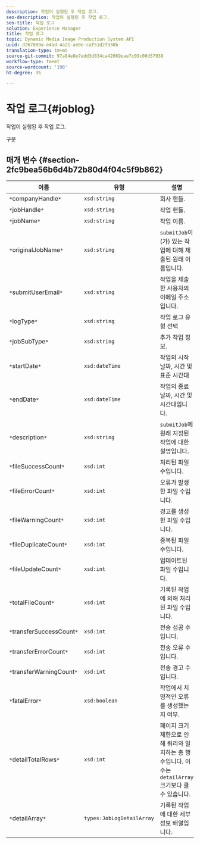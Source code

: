 ```yaml
---
description: 작업이 실행된 후 작업 로그.
seo-description: 작업이 실행된 후 작업 로그.
seo-title: 작업 로그
solution: Experience Manager
title: 작업 로그
topic: Dynamic Media Image Production System API
uuid: d267009a-e4ad-4a21-ae0e-caf51d2f338b
translation-type: tm+mt
source-git-commit: 97a84e8e7edd3d834ca42069eae7c09c00d57938
workflow-type: tm+mt
source-wordcount: '198'
ht-degree: 3%

---
```



# 작업 로그{#joblog}

작업이 실행된 후 작업 로그.

구문

## 매개 변수 {#section-2fc9bea56b6d4b72b80d4f04c5f9b862}

| 이름 | 유형 | 설명 |
|---|---|---|
| `*`companyHandle`*` | `xsd:string` | 회사 핸들. |
| `*`jobHandle`*` | `xsd:string` | 작업 핸들. |
| `*`jobName`*` | `xsd:string` | 작업 이름. |
| `*`originalJobName`*` | `xsd:string` | `submitJob`이(가) 있는 작업에 대해 제출된 원래 이름입니다. |
| `*`submitUserEmail`*` | `xsd:string` | 작업을 제출한 사용자의 이메일 주소입니다. |
| `*`logType`*` | `xsd:string` | 작업 로그 유형 선택 |
| `*`jobSubType`*` | `xsd:string` | 추가 작업 정보. |
| `*`startDate`*` | `xsd:dateTime` | 작업의 시작 날짜, 시간 및 표준 시간대 |
| `*`endDate`*` | `xsd:dateTime` | 작업의 종료 날짜, 시간 및 시간대입니다. |
| `*`description`*` | `xsd:string` | `submitJob`에 원래 지정된 작업에 대한 설명입니다. |
| `*`fileSuccessCount`*` | `xsd:int` | 처리된 파일 수입니다. |
| `*`fileErrorCount`*` | `xsd:int` | 오류가 발생한 파일 수입니다. |
| `*`fileWarningCount`*` | `xsd:int` | 경고를 생성한 파일 수입니다. |
| `*`fileDuplicateCount`*` | `xsd:int` | 중복된 파일 수입니다. |
| `*`fileUpdateCount`*` | `xsd:int` | 업데이트된 파일 수입니다. |
| `*`totalFileCount`*` | `xsd:int` | 기록된 작업에 의해 처리된 파일 수입니다. |
| `*`transferSuccessCount`*` | `xsd:int` | 전송 성공 수입니다. |
| `*`transferErrorCount`*` | `xsd:int` | 전송 오류 수입니다. |
| `*`transferWarningCount`*` | `xsd:int` | 전송 경고 수입니다. |
| `*`fatalError`*` | `xsd:boolean` | 작업에서 치명적인 오류를 생성했는지 여부. |
| `*`detailTotalRows`*` | `xsd:int` | 페이지 크기 제한으로 인해 쿼리와 일치하는 총 행 수입니다. 이 수는 `detailArray` 크기보다 클 수 있습니다. |
| `*`detailArray`*` | `types:JobLogDetailArray` | 기록된 작업에 대한 세부 정보 배열입니다. |


